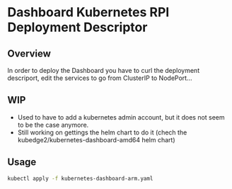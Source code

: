 # Dashboard Kubernetes RPI Deployment Descriptor

## Overview

In order to deploy the Dashboard you have to curl the deployment descriport, edit
the services to go from ClusterIP to NodePort...


## WIP

- Used to have to add a kubernetes admin account, but it does not seem to be
the case anymore.
- Still working on gettings the helm chart to do it (chech the kubedge2/kubernetes-dashboard-amd64 helm chart)

## Usage

```bash
kubectl apply -f kubernetes-dashboard-arm.yaml
```
